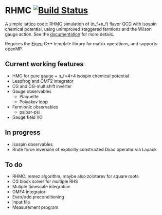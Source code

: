 # RHMC [![Build Status](https://travis-ci.org/lkeegan/RHMC.svg?branch=master)](https://travis-ci.org/lkeegan/RHMC)
A simple lattice code: RHMC simulation of (n_f+n_f) flavor QCD with isospin chemical potential, using unimproved staggered fermions and the Wilson gauge action. See the [documentation](../blob/master/doc/RHMC.pdf) for more details.

Requires the [Eigen](http://eigen.tuxfamily.org) C++ template library for matrix operations, and supports openMP.

## Current working features
- HMC for pure gauge + n_f=4+4 isospin chemical potential
- Leapfrog and OMF2 integrator
- CG and CG-multishift inverter
- Gauge observables
	- Plaquette
	- Polyakov loop
- Fermionic observables
	- psibar-psi
- Gauge field I/O
 
## In progress
- Isospin observables
- Brute force inversion of explicitly constructed Dirac operator via Lapack

## To do
- RHMC: remez algorithm, maybe also zolotarev for square roots
- CG block solver for multiple RHS
- Mutiple timescale integration
- OMF4 integrator
- Even/odd preconditioning
- Input file
- Measurement program